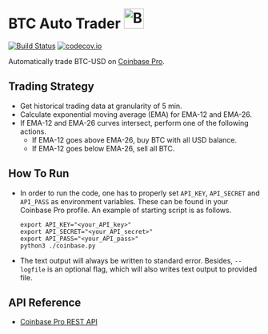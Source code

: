 # BTC Auto Trader <img src="https://en.bitcoin.it//w/images/en/2/29/BC_Logo_.png" alt="BTC" width="40">

[![Build Status](https://travis-ci.org/zhengwang1990/BTCAutoTrader.svg?branch=master)](https://travis-ci.org/zhengwang1990/BTCAutoTrader)
[![codecov.io](https://codecov.io/gh/zhengwang1990/BTCAutoTrader/branch/master/graphs/badge.svg)](https://codecov.io/github/zhengwang1990/BTCAutoTrader)

Automatically trade BTC-USD on [Coinbase Pro](https://pro.coinbase.com).

## Trading Strategy
 * Get historical trading data at granularity of 5 min.
 * Calculate exponential moving average (EMA) for EMA-12 and EMA-26.
 * If EMA-12 and EMA-26 curves intersect, perform one of the following actions.
   * If EMA-12 goes above EMA-26, buy BTC with all USD balance.
   * If EMA-12 goes below EMA-26, sell all BTC.

## How To Run
 * In order to run the code, one has to properly set `API_KEY`, `API_SECRET` and
   `API_PASS` as environment variables. These can be found in your Coinbase Pro
   profile. An example of starting script is as follows.
   ```shell
   export API_KEY="<your_API_key>"
   export API_SECRET="<your_API_secret>"
   export API_PASS="<your_API_pass>"
   python3 ./coinbase.py
   ```
 * The text output will always be written to standard error. Besides,
   `--logfile` is an optional flag, which will also writes text output to
   provided file.

## API Reference
 * [Coinbase Pro REST API](https://docs.pro.coinbase.com/#api)
